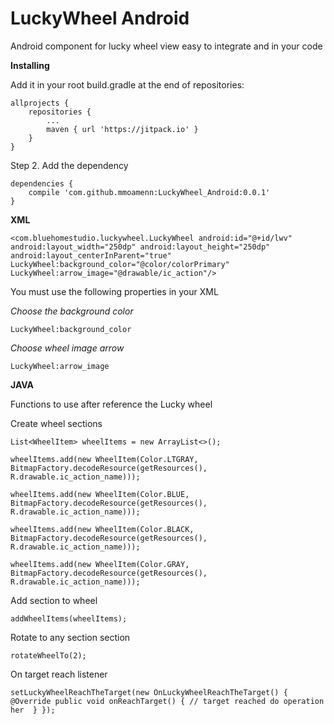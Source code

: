 # LuckyWheel Android

Android component for lucky wheel view easy to integrate and 
  in your code 
  
 **Installing**
 
 Add it in your root build.gradle at the end of repositories:
 
 	allprojects {
 		repositories {
 			...
 			maven { url 'https://jitpack.io' }
 		}
 	}
 	
 Step 2. Add the dependency
 
 	dependencies {
 		compile 'com.github.mmoamenn:LuckyWheel_Android:0.0.1'
 	}
 	
 **XML**
 
 `<com.bluehomestudio.luckywheel.LuckyWheel
         android:id="@+id/lwv"
         android:layout_width="250dp"
         android:layout_height="250dp"
         android:layout_centerInParent="true"
         LuckyWheel:background_color="@color/colorPrimary"
         LuckyWheel:arrow_image="@drawable/ic_action"/>`
         
 You must use the following properties in your XML
 
 _Choose the background color_ 
 
 `LuckyWheel:background_color`
 
 _Choose wheel image arrow_ 
 
 `LuckyWheel:arrow_image`
 
 **JAVA**
 
 Functions to use after reference the Lucky wheel
 
 Create wheel sections 
 
 `List<WheelItem> wheelItems = new ArrayList<>();`
 
 `wheelItems.add(new WheelItem(Color.LTGRAY, BitmapFactory.decodeResource(getResources(),
                 R.drawable.ic_action_name)));`
                 
 `wheelItems.add(new WheelItem(Color.BLUE, BitmapFactory.decodeResource(getResources(),
                 R.drawable.ic_action_name)));`
                 
 `wheelItems.add(new WheelItem(Color.BLACK, BitmapFactory.decodeResource(getResources(),
                 R.drawable.ic_action_name)));`
                 
 `wheelItems.add(new WheelItem(Color.GRAY, BitmapFactory.decodeResource(getResources(),
                 R.drawable.ic_action_name)));`
                 
 Add section to wheel  
 
 `addWheelItems(wheelItems);`
 
 Rotate to any section section 
 
 `rotateWheelTo(2);`
 
 On target reach listener
 
 `setLuckyWheelReachTheTarget(new OnLuckyWheelReachTheTarget() {
             @Override
             public void onReachTarget() {
                 // target reached do operation her 
             }
         });`